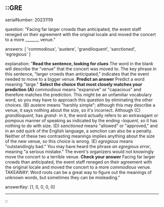 ::GRE
---

serialNumber: 20231119

question: "Facing far larger crowds than anticipated, the event staff reneged on their agreement with the original locale and moved the concert to a more _______ venue."

answers: [
  'commodious',
  'austere',
  'grandiloquent',
  'sanctioned',
  'egregious'
]

explanation: "<strong>Read the sentence, looking for clues</strong> The word in the blank will describe the \"venue\" that the concert was moved to. The key phrase in this sentence, \"larger crowds than anticipated,\" indicates that the event needed to move to a bigger venue. <strong>Predict an answer</strong> Predict a word meaning \"large.\" <strong>Select the choice that most closely matches your prediction</strong> <strong>(A) </strong><i>commodious</i> means \"expansive\" or \"capacious\" and therefore matches the prediction. This might be an unfamiliar vocabulary word, so you may have to approach this question by eliminating the other choices. (B) <i>austere</i> means \"harshly simple\"; although this may describe a venue, it says nothing about the size, so it's incorrect. Although (C) <i>grandiloquent</i>, has <i>grand-</i> in it, the word actually refers to an extravagant or pompous manner of speaking as indicated by the ending <i>-loquent</i>, so it has nothing to do with size. (D) <i>sanctioned</i> means \"allowed\" or \"approved,\" and in an odd quirk of the English language, a <i>sanction</i> can also be a penalty. Neither of these two contrasting meanings implies anything about the size of the new venue, so this choice is wrong. (E) <i>egregious</i> means \"outstandingly bad.\" You may have heard the phrase <i>an egregious error</i>, meaning \"a serious mistake.\" The event's organizers would not knowingly move the concert to a terrible venue. <strong>Check your answer</strong> Facing far larger crowds than anticipated, the event staff reneged on their agreement with the original locale and moved the concert to a more <i>commodious</i> venue. TAKEAWAY: Word roots can be a great way to figure out the meanings of unknown words, but sometimes they can be misleading."

answerKey: [1, 0, 0, 0, 0]

---
::